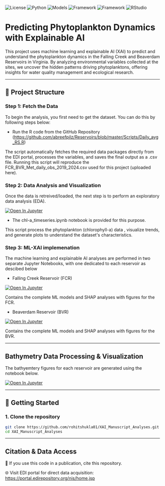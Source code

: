 

<p align="left">
<img alt="License" src="https://img.shields.io/badge/License-MIT-blue.svg">
<img alt="Python" src="https://img.shields.io/badge/Python-3.9%2B-blueviolet">
<img alt="Models" src="https://img.shields.io/badge/Models-Ensemble_ML_Methods-4285F4">
<img alt="Framework" src="https://img.shields.io/badge/Framework-Scikit--learn-orange">
<img alt="Framework" src="https://img.shields.io/badge/Visulisation-Matplotlib-green">
<img alt="RStudio" src="https://img.shields.io/badge/RStudio-4285F4?style=flat&logo=rstudio&logoColor=white">
</p>

# Predicting Phytoplankton Dynamics with Explainable AI

This project uses machine learning and explainable AI (XAI) to predict and understand the phytoplankton dynamics in the Falling Creek and Beaverdam Reservoirs in Virginia. By analyzing environmental variables collected at the sites, we uncover the hidden patterns driving phytoplanktons, offering insights for water quality management and ecological research. 

---

## 📁 Project Structure


### Step 1: Fetch the Data

To begin the analysis, you first need to get the dataset. You can do this by following steps below:

  - Run the R code from the GitHub Repository (https://github.com/abreefpilz/Reservoirs/blob/master/Scripts/Daily_avg_RS.R)

The script automatically fetches the required data packages directly from the EDI portal, processes the variables, and saves the final output as a .csv file. Running this script will reproduce the FCR_BVR_Met_daily_obs_2019_2024.csv used for this project (uploaded here). 


### Step 2: Data Analysis and Visualization

Once the data is retreived/loaded, the next step is to perform an exploratory data analysis (EDA). 

  [![Open In Jupyter](https://img.shields.io/badge/Jupyter-Notebook-blue?logo=jupyter)](./path/to/your/notebook.ipynb)

  -  The chl-a_timeseries.ipynb notebook is provided for this purpose.

 This script process the phytoplankton (chlorophyll-a) data , visualize trends, and generate plots to understand the dataset's characteristics.

 ### Step 3: ML-XAI implemenation

The machine learning and explainable AI analyses are performed in two separate Jupyter Notebooks, with one dedicated to each reservoir as descibed below

  - Falling Creek Reservoir (FCR)

[![Open In Jupyter](https://img.shields.io/badge/Jupyter-Notebook-blue?logo=jupyter)](./path/to/your/notebook.ipynb)

Contains the complete ML models and SHAP analyses with figures for the FCR.

  -  Beaverdam Reservoir (BVR)

[![Open In Jupyter](https://img.shields.io/badge/Jupyter-Notebook-blue?logo=jupyter)](./path/to/your/notebook.ipynb)

Contains the complete ML models and SHAP analyses with figures for the BVR.

---

## Bathymetry Data Processing & Visualization

The bathyemtery figures for each reservoir are generated using the notebook below.

[![Open In Jupyter](https://img.shields.io/badge/Jupyter-Notebook-blue?logo=jupyter)](./path/to/your/notebook.ipynb)

---

## 🚀 Getting Started

### 1. Clone the repository

```bash
git clone https://github.com/rohitshukla01/XAI_Manuscript_Analyses.git
cd XAI_Manuscript_Analyses
```

---

## Citation & Data Access

📑 If you use this code in a publication, cite this repository.

🌐 Visit EDI portal for direct data acquisition: https://portal.edirepository.org/nis/home.jsp










